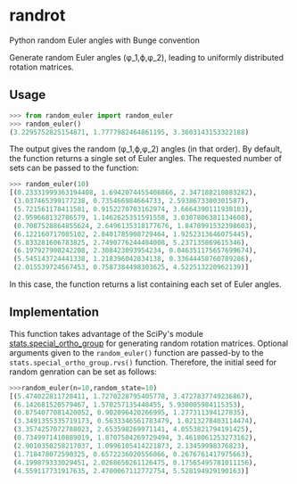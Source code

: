 # randrot

Python random Euler angles with Bunge convention

Generate random Euler angles (φ_1,ϕ,φ_2), leading to uniformly distributed rotation matrices. 


## Usage

```python
>>> from random_euler import random_euler
>>> random_euler()
(3.2295752825154871, 1.7777982464861195, 3.3603143153322188)
```
The output gives the random (φ_1,ϕ,φ_2) angles (in that order). By default, the function returns a single set of Euler angles. The requested number of sets can be passed to the function:
```python
>>> random_euler(10)
[(0.23331999363194408, 1.6942074455406866, 2.347188210883282),
 (3.037465399177238, 0.735466984664733, 2.5938673300301587),
 (5.721561178411581, 0.9152270703162974, 3.6664390111938103),
 (2.959668132786579, 1.1462625351591558, 3.0307806381134608),
 (0.7087528864855624, 2.6496135318177676, 1.8478991532398603),
 (6.122160717085102, 2.8401785908729464, 1.9252313646075445),
 (5.833281606783825, 2.7490776244484008, 5.237135869615346),
 (6.197927900242208, 2.308423093954234, 0.046351175657699674),
 (5.545143724441338, 1.218396042834138, 0.33644458760789286),
 (2.015539724567453, 0.7587384498303625, 4.522513220962139)]
```
In this case, the function returns a list containing each set of Euler angles.

## Implementation
This function takes advantage of the SciPy's module [stats.special_ortho_group](https://docs.scipy.org/doc/scipy/reference/generated/scipy.stats.special_ortho_group.html) for generating random rotation matrices. Optional arguments given to the ``random_euler()`` function are passed-by to the ``stats.special_ortho_group.rvs()`` function. Therefore, the initial seed for random genration can be set as follows:

````python
>>>random_euler(n=10,random_state=10)
[(5.474022811728411, 1.7270228795405778, 3.4727837749236867),
 (6.142681520579467, 1.570257135448455, 5.930005984115353),
 (0.8754077081420052, 0.902096420266995, 1.277311394127835),
 (3.3491355335719173, 0.5633346561783479, 1.0213278403114474),
 (3.3574257072788023, 2.653598269971141, 4.0553821794191425),
 (0.7349971410889019, 1.8707504269729494, 3.4618061253273162),
 (2.9010350258217037, 1.0996105414221873, 2.13459998376823),
 (1.718478072590325, 0.6572236020556066, 0.2676761417975663),
 (4.199879333029451, 2.0268650261126475, 0.17565495781011156),
 (4.559117731917635, 2.4700067112772754, 5.528194929190163)]
